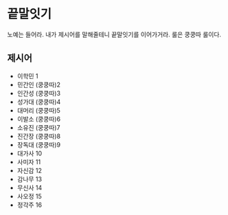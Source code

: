 # 끝말잇기

노예는 들어라. 내가 제시어를 말해줄테니 끝말잇기를 이어가거라. 룰은 쿵쿵따 룰이다.



## 제시어

+ 이학민 1
+ 민간인 (쿵쿵따)2
+ 인간성 (쿵쿵따)3
+ 성가대 (쿵쿵따)4
+ 대머리 (쿵쿵따)5
+ 이발소 (쿵쿵따)6
+ 소유진 (쿵쿵따)7
+ 진간장 (쿵쿵따)8
+ 장독대 (쿵쿵따)9
+ 대가사 10
+ 사미자 11
+ 자신감 12
+ 감나무 13
+ 무신사 14
+ 사오정 15
+ 정각주 16

